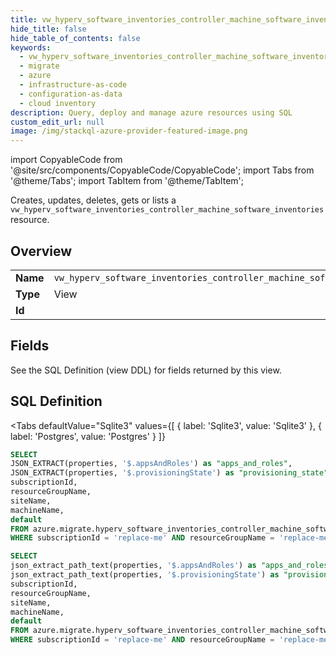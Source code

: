 ```yaml
--- 
title: vw_hyperv_software_inventories_controller_machine_software_inventories
hide_title: false
hide_table_of_contents: false
keywords:
  - vw_hyperv_software_inventories_controller_machine_software_inventories
  - migrate
  - azure
  - infrastructure-as-code
  - configuration-as-data
  - cloud inventory
description: Query, deploy and manage azure resources using SQL
custom_edit_url: null
image: /img/stackql-azure-provider-featured-image.png
---
```


import CopyableCode from '@site/src/components/CopyableCode/CopyableCode';
import Tabs from '@theme/Tabs';
import TabItem from '@theme/TabItem';

Creates, updates, deletes, gets or lists a <code>vw_hyperv_software_inventories_controller_machine_software_inventories</code> resource.

## Overview
<table><tbody>
<tr><td><b>Name</b></td><td><code>vw_hyperv_software_inventories_controller_machine_software_inventories</code></td></tr>
<tr><td><b>Type</b></td><td>View</td></tr>
<tr><td><b>Id</b></td><td><CopyableCode code="azure.migrate.vw_hyperv_software_inventories_controller_machine_software_inventories" /></td></tr>
</tbody></table>

## Fields

See the SQL Definition (view DDL) for fields returned by this view.

## SQL Definition

<Tabs
defaultValue="Sqlite3"
values={[
{ label: 'Sqlite3', value: 'Sqlite3' },
{ label: 'Postgres', value: 'Postgres' }
]}
>
<TabItem value="Sqlite3">

```sql
SELECT
JSON_EXTRACT(properties, '$.appsAndRoles') as "apps_and_roles",
JSON_EXTRACT(properties, '$.provisioningState') as "provisioning_state",
subscriptionId,
resourceGroupName,
siteName,
machineName,
default
FROM azure.migrate.hyperv_software_inventories_controller_machine_software_inventories
WHERE subscriptionId = 'replace-me' AND resourceGroupName = 'replace-me' AND siteName = 'replace-me' AND machineName = 'replace-me' AND default = 'replace-me';
```

</TabItem>
<TabItem value="Postgres">

```sql
SELECT
json_extract_path_text(properties, '$.appsAndRoles') as "apps_and_roles",
json_extract_path_text(properties, '$.provisioningState') as "provisioning_state",
subscriptionId,
resourceGroupName,
siteName,
machineName,
default
FROM azure.migrate.hyperv_software_inventories_controller_machine_software_inventories
WHERE subscriptionId = 'replace-me' AND resourceGroupName = 'replace-me' AND siteName = 'replace-me' AND machineName = 'replace-me' AND default = 'replace-me';
```

</TabItem>
</Tabs>
